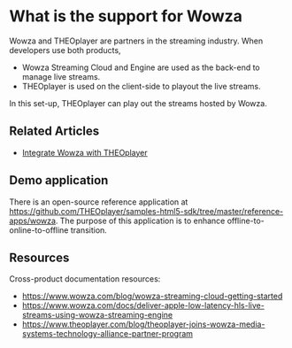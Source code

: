 # What is the support for Wowza

Wowza and THEOplayer are partners in the streaming industry. When developers use both products,

- Wowza Streaming Cloud and Engine are used as the back-end to manage live streams.
- THEOplayer is used on the client-side to playout the live streams.

In this set-up, THEOplayer can play out the streams hosted by Wowza.

## Related Articles

- [Integrate Wowza with THEOplayer](https://docs.theoplayer.com/how-to-guides/05-integrations/03-wowza-streaming-engine-with-secure-token-version-2.md)

## Demo application

There is an open-source reference application at https://github.com/THEOplayer/samples-html5-sdk/tree/master/reference-apps/wowza.
The purpose of this application is to enhance offline-to-online-to-offline transition.

## Resources

Cross-product documentation resources:

- https://www.wowza.com/blog/wowza-streaming-cloud-getting-started
- https://www.wowza.com/docs/deliver-apple-low-latency-hls-live-streams-using-wowza-streaming-engine
- https://www.theoplayer.com/blog/theoplayer-joins-wowza-media-systems-technology-alliance-partner-program
